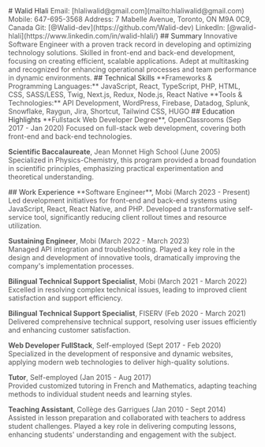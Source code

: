 <span style="color: #333333;">
# Walid Hlali
</span>

<span style="color: #555555;">
Email: [hlaliwalid@gmail.com](mailto:hlaliwalid@gmail.com)  
Mobile: 647-695-3568  
Address: 7 Mabelle Avenue, Toronto, ON M9A 0C9, Canada  
Git: [@Walid-dev](https://github.com/Walid-dev)  
LinkedIn: [@walid-hlali](https://www.linkedin.com/in/walid-hlali/)
</span>

<span style="color: #333333;">
## Summary
</span>
<span style="color: #555555;">
Innovative Software Engineer with a proven track record in developing and optimizing technology solutions. Skilled in front-end and back-end development, focusing on creating efficient, scalable applications. Adept at multitasking and recognized for enhancing operational processes and team performance in dynamic environments.
</span>

<span style="color: #333333;">
## Technical Skills
</span>
<span style="color: #555555;">
**Frameworks & Programming Languages:** JavaScript, React, TypeScript, PHP, HTML, CSS, SASS/LESS, Twig, Next.js, Redux, Node.js, React Native  
**Tools & Technologies:** API Development, WordPress, Firebase, Datadog, Splunk, Snowflake, Raygun, Jira, Shortcut, Tailwind CSS, HUGO
</span>

<span style="color: #333333;">
## Education Highlights
</span>
<span style="color: #555555;">
**Fullstack Web Developer Degree**, OpenClassrooms (Sep 2017 - Jan 2020)  
Focused on full-stack web development, covering both front-end and back-end technologies.

**Scientific Baccalaureate**, Jean Monnet High School (June 2005)  
Specialized in Physics-Chemistry, this program provided a broad foundation in scientific principles, emphasizing practical experimentation and theoretical understanding.
</span>

<span style="color: #333333;">
## Work Experience
</span>
<span style="color: #555555;">
**Software Engineer**, Mobi (March 2023 - Present)  
Led development initiatives for front-end and back-end systems using JavaScript, React, React Native, and PHP. Developed a transformative self-service tool, significantly reducing client rollout times and resource utilization.

**Sustaining Engineer**, Mobi (March 2022 - March 2023)  
Managed API integration and troubleshooting. Played a key role in the design and development of innovative tools, dramatically improving the company's implementation processes.

**Bilingual Technical Support Specialist**, Mobi (March 2021 - March 2022)  
Excelled in resolving complex technical issues, leading to improved client satisfaction and support efficiency.

**Bilingual Technical Support Specialist**, FISERV (Feb 2020 - March 2021)  
Delivered comprehensive technical support, resolving user issues efficiently and enhancing customer satisfaction.

**Web Developer FullStack**, Self-employed (Sept 2017 - Feb 2020)  
Specialized in the development of responsive and dynamic websites, applying modern web technologies to deliver high-quality solutions.

**Tutor**, Self-employed (Jan 2015 - Aug 2017)  
Provided customized tutoring in French and Mathematics, adapting teaching methods to individual student needs and learning styles.

**Teaching Assistant**, Collège des Garrigues (Jan 2010 - Sept 2014)  
Assisted in lesson preparation and collaborated with teachers to address student challenges. Played a key role in delivering computing lessons, enhancing students' understanding and engagement with the subject.
</span>
